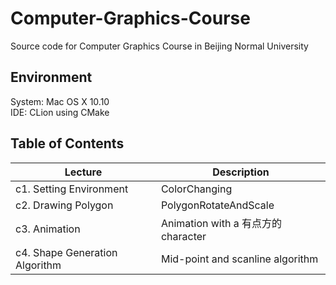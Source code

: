 # Computer-Graphics-Course
Source code for Computer Graphics Course in Beijing Normal University

## Environment

System: Mac OS X 10.10   
IDE: CLion using CMake

## Table of Contents

Lecture                        | Description   
-------------------------------|-------------------
c1. Setting Environment        | ColorChanging
c2. Drawing Polygon            | PolygonRotateAndScale
c3. Animation                  | Animation with a 有点方的 character 
c4. Shape Generation Algorithm | Mid-point and scanline algorithm 
